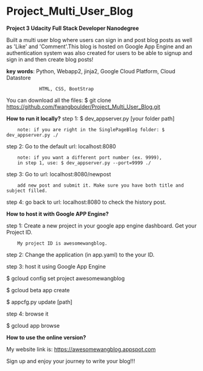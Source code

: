 # Project_Multi_User_Blog
**Project 3 Udacity Full Stack Developer Nanodegree**

Built a multi user blog where users can sign in and post blog posts as well as
'Like' and 'Comment'.This blog is hosted on Google App Engine and an authentication system
was also created for users to be able to signup and sign in and then create blog posts!

**key words**: Python, Webapp2, jinja2, Google Cloud Platform,  Cloud Datastore

                HTML, CSS, BootStrap

You can download all the files: $ git clone https://github.com/fwangboulder/Project_Multi_User_Blog.git

**How to run it locally?**
step 1: $ dev_appserver.py [your folder path]

        note: if you are right in the SinglePageBlog folder: $ dev_appserver.py ./

step 2: Go to the default url: localhost:8080

        note: if you want a different port number (ex. 9999),
        in step 1, use: $ dev_appserver.py --port=9999 ./

step 3: Go to url: localhost:8080/newpost

        add new post and submit it. Make sure you have both title and subject filled.

step 4: go back to url: localhost:8080 to check the history post.


**How to host it with Google APP Engine?**

step 1: Create a new project in your google app engine dashboard. Get your Project ID.

        My project ID is awesomewangblog.

step 2: Change the application (in app.yaml) to the your ID.

step 3: host it using Google App Engine

$ gcloud config set project awesomewangblog

$ gcloud beta app create

$ appcfg.py update [path]

step 4: browse it

$ gcloud app browse

**How to use the online version?**

My website link is: https://awesomewangblog.appspot.com

Sign up and enjoy your journey to write your blog!!!

